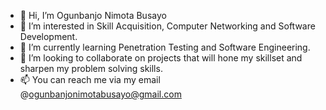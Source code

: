 - 👋 Hi, I’m Ogunbanjo Nimota Busayo
- 👀 I’m interested in Skill Acquisition, Computer Networking and Software Development.
- 🌱 I’m currently learning Penetration Testing and Software Engineering.
- 💞️ I’m looking to collaborate on projects that will hone my skillset and sharpen my problem solving skills.
- 📫 You can reach me via my email
@ogunbanjonimotabusayo@gmail.com

<!---
Nimbusshub/Nimbusshub is a ✨ special ✨ repository because its `README.md` (this file) appears on your GitHub profile.
You can click the Preview link to take a look at your changes.
--->
